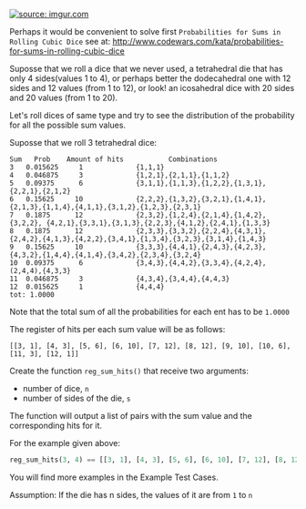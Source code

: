 <a href="http://imgur.com/zlXr2na"><img src="http://i.imgur.com/zlXr2na.jpg?1" title="source: imgur.com" /></a>

Perhaps it would be convenient to solve first ```Probabilities for Sums in Rolling Cubic Dice``` see at: http://www.codewars.com/kata/probabilities-for-sums-in-rolling-cubic-dice

Suposse that we roll a dice that we never used, a tetrahedral die that has only 4 sides(values 1 to 4), or perhaps better the dodecahedral one with 12 sides and 12 values (from 1 to 12), or look! an icosahedral dice with 20 sides and 20 values (from 1 to 20).

Let's roll dices of same type and try to see the distribution of the probability for all the possible sum values.

Suposse that we roll 3 tetrahedral dice:
```
Sum   Prob    Amount of hits           Combinations
3   0.015625     1             {1,1,1}
4   0.046875     3             {1,2,1},{2,1,1},{1,1,2}
5   0.09375      6             {3,1,1},{1,1,3},{1,2,2},{1,3,1},{2,2,1},{2,1,2}
6   0.15625     10             {2,2,2},{1,3,2},{3,2,1},{1,4,1},{2,1,3},{1,1,4},{4,1,1},{3,1,2},{1,2,3},{2,3,1}
7   0.1875      12             {2,3,2},{1,2,4},{2,1,4},{1,4,2},{3,2,2}, {4,2,1},{3,3,1},{3,1,3},{2,2,3},{4,1,2},{2,4,1},{1,3,3}
8   0.1875      12             {2,3,3},{3,3,2},{2,2,4},{4,3,1},{2,4,2},{4,1,3},{4,2,2},{3,4,1},{1,3,4},{3,2,3},{3,1,4},{1,4,3}
9   0.15625     10             {3,3,3},{4,4,1},{2,4,3},{4,2,3},{4,3,2},{1,4,4},{4,1,4},{3,4,2},{2,3,4},{3,2,4}
10  0.09375      6             {3,4,3},{4,4,2},{3,3,4},{4,2,4},(2,4,4),{4,3,3}
11  0.046875     3             {4,3,4},{3,4,4},{4,4,3}
12  0.015625     1             {4,4,4}
tot: 1.0000
```
Note that the total sum of all the probabilities for each ent has to be ```1.0000```

The register of hits per each sum value will be as follows:
```
[[3, 1], [4, 3], [5, 6], [6, 10], [7, 12], [8, 12], [9, 10], [10, 6], [11, 3], [12, 1]]
```
Create the function ```reg_sum_hits()``` that receive two arguments:

- number of dice, ```n```
- number of sides of the die, ```s```

The function will output a list of pairs with the sum value and the corresponding hits for it.

For the example given above:
```python
reg_sum_hits(3, 4) == [[3, 1], [4, 3], [5, 6], [6, 10], [7, 12], [8, 12], [9, 10], [10, 6], [11, 3], [12, 1]]
```
You will find more examples in the Example Test Cases.

Assumption: If the die has n sides, the values of it are from ```1``` to ```n```